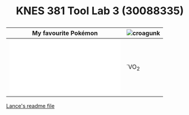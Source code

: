 # <p align="center">KNES 381 Tool Lab 3 (30088335)</p>

My favourite Pokémon | ![croagunk](https://user-images.githubusercontent.com/123667127/217917327-d4c53cc3-1954-4aae-9410-b784113b82af.png)
--------------|-------------------------
![hyperlink to subfolder](tool_lab3/image.md)  | &#775; VO<sub>2</sub>

[Lance's readme file](readme.md) 
